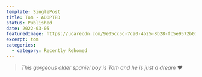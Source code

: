```yaml
---
template: SinglePost
title: Tom - ADOPTED
status: Published
date: 2022-03-05
featuredImage: https://ucarecdn.com/9e05cc5c-7ca0-4b25-8b28-fc5e9572b070/-/crop/828x481/0,27/-/preview/
excerpt: tom
categories:
  - category: Recently Rehomed
---
```

> *This gorgeous older spaniel boy is Tom and he is just a dream ❤️*